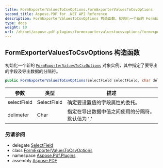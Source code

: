 ```yaml
---
title: FormExporterValuesToCsvOptions.FormExporterValuesToCsvOptions
second_title: Aspose.PDF for .NET API Reference
description: FormExporterValuesToCsvOptions 构造函数。初始化一个新的 FormExporterValuesToCsvOptions 对象实例，其中指定了要导出的字段及导出数据的分隔符
type: docs
weight: 10
url: /zh/net/aspose.pdf.plugins/formexportervaluestocsvoptions/formexportervaluestocsvoptions/
---
```

## FormExporterValuesToCsvOptions 构造函数

初始化一个新的 [`FormExporterValuesToCsvOptions`](../) 对象实例，其中指定了要导出的字段及导出数据的分隔符。

```csharp
public FormExporterValuesToCsvOptions(SelectField selectField, char delimeter = ',')
```

| 参数 | 类型 | 描述 |
| --- | --- | --- |
| selectField | SelectField | 确定要设置值的字段属性的委托。 |
| delimeter | Char | 指定在导出数据中值之间使用的分隔符。默认值为 ',' |

### 另请参阅

* delegate [SelectField](../../selectfield/)
* class [FormExporterValuesToCsvOptions](../)
* namespace [Aspose.Pdf.Plugins](../../../aspose.pdf.plugins/)
* assembly [Aspose.PDF](../../../)